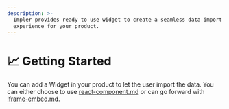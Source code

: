 ```yaml
---
description: >-
  Impler provides ready to use widget to create a seamless data import
  experience for your product.
---
```


# 📈 Getting Started

You can add a Widget in your product to let the user import the data. You can either choose to use [react-component.md](react-component.md "mention") or can go forward with [iframe-embed.md](iframe-embed.md "mention").

